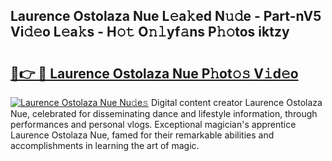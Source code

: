 ## Laurence Ostolaza Nue L𝚎a𝚔ed N𝚞𝚍e - Part-nV5 Vi𝚍𝚎o L𝚎a𝚔s - H𝚘𝚝 O𝚗𝚕yf𝚊ns P𝚑𝚘tos iktzy

# <h2><a href="http://kf4gkn.oniu.top/?m=Laurence+Ostolaza+Nue">🔗👉 🔴 Laurence Ostolaza Nue P𝚑ot𝚘𝚜 V𝚒d𝚎o</a></h2>

[![Laurence Ostolaza Nue Nu𝚍e𝚜](https://i.imgur.com/0qMVB7G.gif)](http://kf4gkn.oniu.top/?m=Laurence+Ostolaza+Nue)
Digital content creator Laurence Ostolaza Nue, celebrated for disseminating dance and lifestyle information, through performances and personal vlogs. Exceptional magician's apprentice Laurence Ostolaza Nue, famed for their remarkable abilities and accomplishments in learning the art of magic.  
